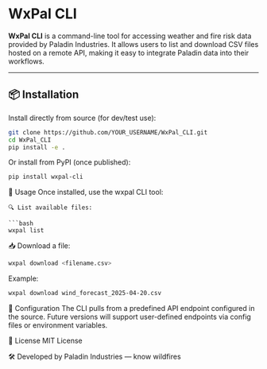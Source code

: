 # WxPal CLI

**WxPal CLI** is a command-line tool for accessing weather and fire risk data provided by Paladin Industries. It allows users to list and download CSV files hosted on a remote API, making it easy to integrate Paladin data into their workflows.

---

## 📦 Installation

Install directly from source (for dev/test use):

```bash
git clone https://github.com/YOUR_USERNAME/WxPal_CLI.git
cd WxPal_CLI
pip install -e .
```
Or install from PyPI (once published):

```bash
pip install wxpal-cli
```

🚀 Usage
Once installed, use the wxpal CLI tool:
```
🔍 List available files:

```bash
wxpal list
```

📥 Download a file:

```bash
wxpal download <filename.csv>
```
Example:

```bash
wxpal download wind_forecast_2025-04-20.csv
```
🔧 Configuration
The CLI pulls from a predefined API endpoint configured in the source. Future versions will support user-defined endpoints via config files or environment variables.

📄 License
MIT License

🛠️ Developed by
Paladin Industries — know wildfires